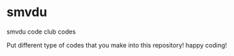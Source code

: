 # smvdu
smvdu code club codes

Put different type of codes that you make into this repository!
happy coding!
